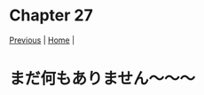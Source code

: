# Chapter 27

[Previous](https://codywahl.github.io/JapaneseLanguageSchoolNotes/pages/26) | [Home](https://codywahl.github.io/JapaneseLanguageSchoolNotes) |

# まだ何もありません～～～
